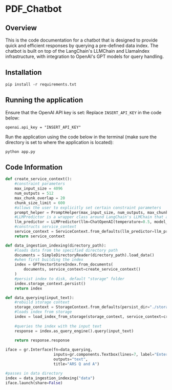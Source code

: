 # PDF_Chatbot

## Overview
This is the code documentation for a chatbot that is designed to provide quick and efficient responses by querying a pre-defined data index. The chatbot is built on top of the LangChain's LLMChain and LlamaIndex infrastructure, with integration to OpenAI's GPT models for query handling.

## Installation
`pip install -r requirements.txt`

## Running the application
Ensure that the OpenAI API key is set:
Replace `INSERT_API_KEY` in the code below:

`openai.api_key = "INSERT_API_KEY"`

Run the application using the code below in the terminal (make sure the directory is set to where the application is located):

`python app.py`

## Code Information
```python
def create_service_context():
    #constraint parameters
    max_input_size = 4096
    num_outputs = 512
    max_chunk_overlap = 20
    chunk_size_limit = 600
    #allows the user to explicitly set certain constraint parameters
    prompt_helper = PromptHelper(max_input_size, num_outputs, max_chunk_overlap, chunk_size_limit=chunk_size_limit)
    #LLMPredictor is a wrapper class around LangChain's LLMChain that allows easy integration into LlamaIndex
    llm_predictor = LLMPredictor(llm=ChatOpenAI(temperature=0.5, model_name="gpt-3.5-turbo", max_tokens=num_outputs, openai_api_key=openai.api_key))
    #constructs service_context
    service_context = ServiceContext.from_defaults(llm_predictor=llm_predictor, prompt_helper=prompt_helper)
    return service_context
```

```python
def data_ingestion_indexing(directory_path):
    #loads data from the specified directory path
    documents = SimpleDirectoryReader(directory_path).load_data()
    #when first building the index
    index = GPTVectorStoreIndex.from_documents(
        documents, service_context=create_service_context()
    )
    #persist index to disk, default "storage" folder
    index.storage_context.persist()
    return index
```

```python
def data_querying(input_text):
    #rebuild storage context
    storage_context = StorageContext.from_defaults(persist_dir="./storage")
    #loads index from storage
    index = load_index_from_storage(storage_context, service_context=create_service_context())
    
    #queries the index with the input text
    response = index.as_query_engine().query(input_text)
    
    return response.response
```

```python
iface = gr.Interface(fn=data_querying,
                     inputs=gr.components.Textbox(lines=7, label="Enter your question"),
                     outputs="text",
                     title="ARS Q and A")
```

```python
#passes in data directory
index = data_ingestion_indexing("data")
iface.launch(share=False)
```

